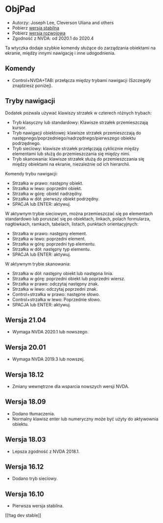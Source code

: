# ObjPad #

* Autorzy: Joseph Lee, Cleverson Uliana and others
* Pobierz [wersja stabilna][1]
* Pobierz [wersja rozwojowa][2]
* Zgodność z NVDA: od 2020.1 do 2020.4

Ta wtyczka dodaje szybkie komendy służące do zarządzania obiektami na
ekranie, między innymi nawigację i inne udogodnienia.

## Komendy

* Control+NVDA+TAB: przełącza między trybami nawigacji (Szczegóły znajdziesz
  poniżej).

## Tryby nawigacji

Dodatek pozwala używać klawiszy strzałek w czterech różnych trybach:

* Tryb klasyczny lub standardowy: Klawisze strzałek przemieszczają kursor.
* Tryb nawigacji obiektowej: klawisze strzałek przemieszczają do
  następnego/poprzedniego/nadrzędnego/pierwszego obiektu podrzędnego.
* Tryb sieciowy: klawisze strzałek przełączają cyklicznie między elementami
  lub służą do przemieszczania się między nimi.
* Tryb skanowania: klawisze strzałek służą do przemieszczania się między
  obiektami na ekranie, niezależnie od ich hierarchii.

Komendy trybu nawigacji:

* Strzałka w prawo: następny obiekt.
* Strzałka w lewo: poprzedni obiekt.
* Strzałka w górę: obiekt nadrzędny.
* Strzałka w dół: pierwszy obiekt podrzędny.
* SPACJA lub ENTER: aktywuj.

W aktywnym trybie sieciowym, można przemieszczać się po elementach
standardowo lub poruszać się po obiektach, linkach, polach formularza,
nagłówkach, ramkach, tabelach, listach, punktach orientacyjnych:

* Strzałka w prawo: następny element.
* Strzałka w lewo: poprzedni element.
* Strzałka w górę: poprzedni typ elementu.
* Strzałka w dół: następny typ elementu.
* SPACJA lub ENTER: aktywuj.

W aktywnym trybie skanowania:

* Strzałka w dół: następny obiekt lub następna linia.
* Strzałka w górę: poprzedni obiekt lub poprzedni wiersz.
* Strzałka w prawo: odczytaj następny znak.
* Strzałka w lewo: odczytaj poprzedni znak.
* Control+strzałka w prawo: następne słowo.
* Control+strzałka w lewo: Poprzednie słowo.
* SPACJA lub ENTER: aktywuj.

## Wersja 21.04

* Wymaga NVDA 2020.1 lub nowszego.

## Wersja 20.01

* Wymaga NVDA 2019.3 lub nowszej.

## Wersja 18.12

* Zmiany wewnętrzne dla wsparcia nowszych wersji NVDA.

## Wersja 18.09

* Dodano tłumaczenia.
* Normalny klawisz enter lub numeryczny może być użyty do aktywownia
  obiektu.

## Wersja 18.03

* Lepsza zgodność z NVDA 2018.1.

## Wersja 16.12

* Dodano tryb sieciowy.

## Wersja 16.10

* Pierwsza wersja stabilna.

[[!tag dev stable]]

[1]: https://addons.nvda-project.org/files/get.php?file=objPad

[2]: https://addons.nvda-project.org/files/get.php?file=objPad-dev
